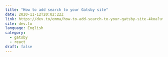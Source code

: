 ```yaml
---
title: "How to add search to your Gatsby site"
date: 2020-11-12T20:02:22Z
link: https://dev.to/emma/how-to-add-search-to-your-gatsby-site-4koa?utm_medium=RSS&utm_source=news.12bit.vn
site: dev.to
language: English
category:
  - gatsby
  - react
draft: false
---
```

